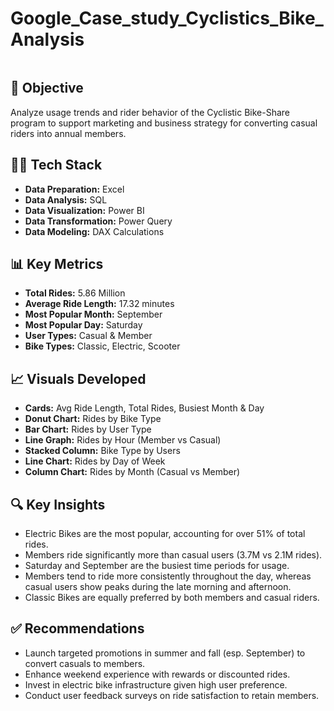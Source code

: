 # Google_Case_study_Cyclistics_Bike_Analysis
![]()

## 🎯 Objective
Analyze usage trends and rider behavior of the Cyclistic Bike-Share program to support marketing and business strategy for converting casual riders into annual members.

## 👩‍💻 Tech Stack
* **Data Preparation:** Excel
* **Data Analysis:** SQL
* **Data Visualization:** Power BI
* **Data Transformation:** Power Query
* **Data Modeling:** DAX Calculations

## 📊 Key Metrics
* **Total Rides:** 5.86 Million
* **Average Ride Length:** 17.32 minutes
* **Most Popular Month:** September
* **Most Popular Day:** Saturday
* **User Types:** Casual & Member
* **Bike Types:** Classic, Electric, Scooter

## 📈 Visuals Developed
* **Cards:** Avg Ride Length, Total Rides, Busiest Month & Day
* **Donut Chart:** Rides by Bike Type
* **Bar Chart:** Rides by User Type
* **Line Graph:** Rides by Hour (Member vs Casual)
* **Stacked Column:** Bike Type by Users
* **Line Chart:** Rides by Day of Week
* **Column Chart:** Rides by Month (Casual vs Member)

## 🔍 Key Insights
* Electric Bikes are the most popular, accounting for over 51% of total rides.
* Members ride significantly more than casual users (3.7M vs 2.1M rides).
* Saturday and September are the busiest time periods for usage.
* Members tend to ride more consistently throughout the day, whereas casual users show peaks during the late morning and afternoon.
* Classic Bikes are equally preferred by both members and casual riders.

## ✅ Recommendations
* Launch targeted promotions in summer and fall (esp. September) to convert casuals to members.
* Enhance weekend experience with rewards or discounted rides.
* Invest in electric bike infrastructure given high user preference.
* Conduct user feedback surveys on ride satisfaction to retain members.

